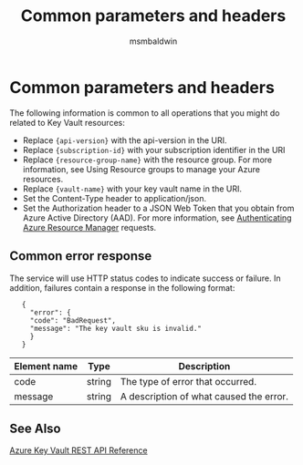 ﻿---
title: Common parameters and headers 
description: The parameters and headers common to all operations that you might do related to Key Vault resources.
services: key-vault
author: msmbaldwin
manager: rkarlin
tags: azure-resource-manager

ms.service: key-vault
ms.subservice: managed-hsm
ms.topic: conceptual
ms.date: 01/07/2019
ms.author: mbaldwin

---

# Common parameters and headers

The following information is common to all operations that you might do related to Key Vault resources:

- Replace `{api-version}` with the api-version in the URI.
- Replace `{subscription-id}` with your subscription identifier in the URI
- Replace `{resource-group-name}` with the resource group. For more information, see Using Resource groups to manage your Azure resources.
- Replace `{vault-name}` with your key vault name in the URI.
- Set the Content-Type header to application/json.
- Set the Authorization header to a JSON Web Token that you obtain from Azure Active Directory (AAD). For more information, see [Authenticating Azure Resource Manager](authentication-requests-and-responses.md) requests.

## Common error response
The service will use HTTP status codes to indicate success or failure. In addition, failures contain a response in the following format:

```
   {  
     "error": {  
     "code": "BadRequest",  
     "message": "The key vault sku is invalid."  
     }  
   }  
```

|Element name | Type | Description |
|---|---|---|
| code | string | The type of error that occurred.|
| message | string | A description of what caused the error. |



## See Also
 [Azure Key Vault REST API Reference](/rest/api/keyvault/)

